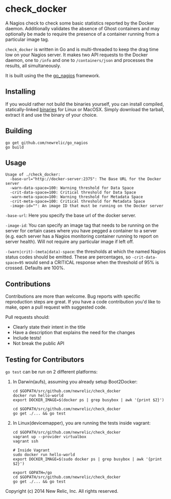 check_docker
============

A Nagios check to check some basic statistics reported by the Docker daemon.
Additionally validates the absence of Ghost containers and may optionally
be made to require the presence of a container running from a particular image
tag.

`check_docker` is written in Go and is multi-threaded to keep the
drag time low on your Nagios server. It makes two API requests to the
Docker daemon, one to `/info` and one to `/containers/json`
and processes the results, all simultaneously.

It is built using the the
[go_nagios](http://github.com/newrelic/go_nagios)
framework.

Installing
----------
If you would rather not build the binaries yourself, you can install compiled,
statically-linked [binaries](https://github.com/newrelic/check_docker/releases)
for Linux or MacOSX. Simply download the tarball, extract it and use the binary
of your choice.

Building
--------
```
go get github.com/newrelic/go_nagios
go build
```

Usage
-----
```
Usage of ./check_docker:
  -base-url="http://docker-server:2375": The Base URL for the Docker server
  -warn-data-space=100: Warning threshold for Data Space
  -crit-data-space=100: Critical threshold for Data Space
  -warn-meta-space=100: Warning threshold for Metadata Space
  -crit-meta-space=100: Critical threshold for Metadata Space
  -image-id="": An image ID that must be running on the Docker server
```

`-base-url`: Here you specify the base url of the docker server.

`-image-id`: You can specify an image tag that needs to be running on the server for
certain cases where you have pegged a container to a server (e.g. each server
has a Nagios monitoring container running to report on server health). Will not
require any particular image if left off.

`-(warn|crit)-(meta|data)-space`: the thresholds at which the named Nagios status codes
should be emitted. These are percentages, so `-crit-data-space=95` would send
a CRITICAL response when the threshold of 95% is crossed. Defaults are 100%.

Contributions
-------------

Contributions are more than welcome. Bug reports with specific reproduction
steps are great. If you have a code contribution you'd like to make, open a
pull request with suggested code.

Pull requests should:

 * Clearly state their intent in the title
 * Have a description that explains the need for the changes
 * Include tests!
 * Not break the public API

Testing for Contributors
------------------------

`go test` can be run on 2 different platforms:

1. In Darwin(aufs), assuming you already setup Boot2Docker:
    ```
    cd $GOPATH/src/github.com/newrelic/check_docker
    docker run hello-world
    export DOCKER_IMAGE=$(docker ps | grep busybox | awk '{print $2}')

    cd $GOPATH/src/github.com/newrelic/check_docker
    go get ./... && go test
    ```

2. In Linux(devicemapper), you are running the tests inside vagrant:
    ```
    cd $GOPATH/src/github.com/newrelic/check_docker
    vagrant up --provider virtualbox
    vagrant ssh

    # Inside Vagrant
    sudo docker run hello-world
    export DOCKER_IMAGE=$(sudo docker ps | grep busybox | awk '{print $2}')

    export GOPATH=/go
    cd $GOPATH/src/github.com/newrelic/check_docker
    go get ./... && go test
    ```


Copyright (c) 2014 New Relic, Inc. All rights reserved.
